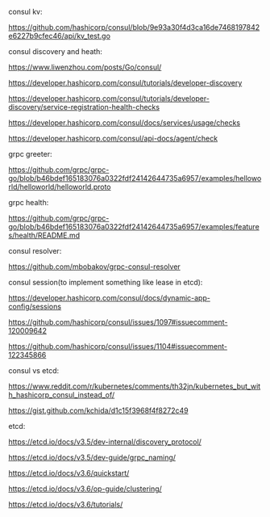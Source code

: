 consul kv:

https://github.com/hashicorp/consul/blob/9e93a30f4d3ca16de7468197842e6227b9cfec46/api/kv_test.go

consul discovery and heath:

https://www.liwenzhou.com/posts/Go/consul/

https://developer.hashicorp.com/consul/tutorials/developer-discovery

https://developer.hashicorp.com/consul/tutorials/developer-discovery/service-registration-health-checks

https://developer.hashicorp.com/consul/docs/services/usage/checks

https://developer.hashicorp.com/consul/api-docs/agent/check

grpc greeter:

https://github.com/grpc/grpc-go/blob/b46bdef165183076a0322fdf24142644735a6957/examples/helloworld/helloworld/helloworld.proto

grpc health:

https://github.com/grpc/grpc-go/blob/b46bdef165183076a0322fdf24142644735a6957/examples/features/health/README.md

consul resolver:

https://github.com/mbobakov/grpc-consul-resolver

consul session(to implement something like lease in etcd):

https://developer.hashicorp.com/consul/docs/dynamic-app-config/sessions

https://github.com/hashicorp/consul/issues/1097#issuecomment-120009642

https://github.com/hashicorp/consul/issues/1104#issuecomment-122345866

consul vs etcd:

https://www.reddit.com/r/kubernetes/comments/th32jn/kubernetes_but_with_hashicorp_consul_instead_of/

https://gist.github.com/kchida/d1c15f3968f4f8272c49


etcd:

https://etcd.io/docs/v3.5/dev-internal/discovery_protocol/

https://etcd.io/docs/v3.5/dev-guide/grpc_naming/

https://etcd.io/docs/v3.6/quickstart/

https://etcd.io/docs/v3.6/op-guide/clustering/

https://etcd.io/docs/v3.6/tutorials/
